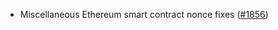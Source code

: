 - Miscellaneous Ethereum smart contract nonce fixes
  ([\#1856](https://github.com/anoma/namada/pull/1856))